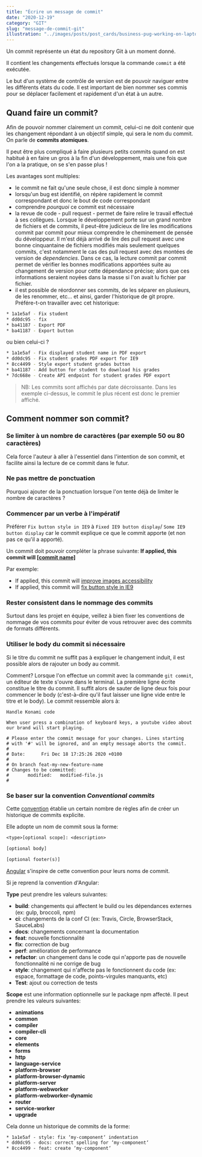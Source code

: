 ```yaml
---
title: "Écrire un message de commit"
date: "2020-12-19"
category: "GIT"
slug: "message-de-commit-git"
illustration: "../images/posts/post_cards/business-pug-working-on-laptop.jpg"
---
```


Un commit représente un état du repository Git à un moment donné.

Il contient les changements effectués lorsque la commande `commit` a été exécutée.

Le but d'un système de contrôle de version est de pouvoir naviguer entre les différents états du code. Il est important de bien nommer ses commis pour se déplacer facilement et rapidement d'un état à un autre.



## Quand faire un commit?

Afin de pouvoir nommer clairement un commit, celui-ci ne doit contenir que les changement répondant à un objectif simple, qui sera le nom du commit. On parle de **commits atomiques**.

Il peut être plus compliqué à faire plusieurs petits commits quand on est habitué à en faire un gros à la fin d'un développement, mais une fois que l'on a la pratique, on se s'en passe plus !

Les avantages sont multiples:

- le commit ne fait qu'une seule chose, il est donc simple à nommer
- lorsqu'un bug est identifié, on répère rapidement le commit correspondant et donc le bout de code correspondant
- comprendre *pourquoi* ce commit est nécessaire
- la revue de code - pull request - permet de faire relire le travail effectué à ses collègues. Lorsque le développement porte sur un grand nombre de fichiers et de commits, il peut-être judicieux de lire les modifications commit par commit pour mieux comprendre le cheminement de pensée du développeur. Il m'est déjà arrivé de lire des pull request avec une bonne cinquantaine de fichiers modifiés mais seulement quelques commits, c'est notamment le cas des pull request avec des montées de version de *dependencies*. Dans ce cas, la lecture commit par commit permet de vérifier les bonnes modifications apportées suite au changement de version pour cette dépendance précise; alors que ces informations seraient noyées dans la masse si l'on avait lu fichier par fichier.
- il est possible de réordonner ses commits, de les séparer en plusieurs, de les renommer, etc... et ainsi, garder l'historique de git propre. Préfére-t-on travailler avec cet historique:

```bash
* 1a1e5af - Fix student
* dd0dc95 - fix
* ba41187 - Export PDF
* ba41187 - Export button
```

ou bien celui-ci ?

```bash
* 1a1e5af - Fix displayed student name in PDF export
* dd0dc95 - Fix student grades PDF export for IE9
* 8cc4499 - Style export student grades button
* ba41187 - Add button for student to download his grades
* 7dc668e - Create API endpoint for student grades PDF export
```

> NB: Les commits sont affichés par date décroissante. Dans les exemple ci-dessus, le commit le plus récent est donc le premier affiché.



## Comment nommer son commit?

### Se limiter à un nombre de caractères (par exemple 50 ou 80 caractères)

Cela force l'auteur à aller à l'essentiel dans l'intention de son commit, et facilite ainsi la lecture de ce commit dans le futur.

### Ne pas mettre de ponctuation

Pourquoi ajouter de la ponctuation lorsque l'on tente déjà de limiter le nombre de caractères ?

### Commencer par un verbe à l'impératif

Préférer `Fix button style in IE9` à `Fixed IE9 button display`/ `Some IE9 button display` car le commit explique ce que le commit apporte (et non pas ce qu'il a apporté).

Un commit doit pouvoir compléter la phrase suivante:  **If applied, this commit will <u>[commit name]</u>**

Par exemple:

- If applied, this commit will <u>improve images accessibility</u>
- If applied, this commit will <u>fix button style in IE9</u>

### Rester consistent dans le nommage des commits

Surtout dans les projet en équipe, veillez à bien fixer les conventions de nommage de vos commits pour éviter de vous retrouver avec des commits de formats différents.

### Utiliser le body du commit si nécessaire

Si le titre du commit ne suffit pas à expliquer le changement induit, il est possible alors de rajouter un body au commit.

Comment? Lorsque l'on effectue un commit avec la commande `git commit`, un éditeur de texte s'ouvre dans le terminal. La première ligne écrite constitue le titre du commit. Il suffit alors de sauter de ligne deux fois pour commencer le body (c'est-à-dire qu'il faut laisser une ligne vide entre le titre et le body). Le commit ressemble alors à:

```shell
Handle Konami code

When user press a combination of keyboard keys, a youtube video about our brand will start playing.
  
# Please enter the commit message for your changes. Lines starting
# with '#' will be ignored, and an empty message aborts the commit.
#
# Date:      Fri Dec 18 17:25:26 2020 +0100
#
# On branch feat-my-new-feature-name
# Changes to be committed:
#       modified:   modified-file.js
#

```

### Se baser sur la convention *Conventional commits*

Cette [convention](https://www.conventionalcommits.org/en/v1.0.0/) établie un certain nombre de règles afin de créer un historique de commits explicite.

Elle adopte un nom de commit sous la forme:

```txt
<type>[optional scope]: <description>

[optional body]

[optional footer(s)]
```

[Angular](https://github.com/angular/angular/blob/22b96b9/CONTRIBUTING.md#-commit-message-guidelines) s'inspire de cette convention pour leurs noms de commit. 



Si je reprend la convention d'Angular:

**Type** peut prendre les valeurs suivantes:

- **build**: changements qui affectent le build ou les dépendances externes (ex: gulp, broccoli, npm)
- **ci**: changements de la conf CI (ex: Travis, Circle, BrowserStack, SauceLabs)
- **docs**: changements concernant la documentation
- **feat**: nouvelle fonctionnalité
- **fix**: correction de bug
- **perf**: amélioration de performance
- **refactor**: un changement dans le code qui n'apporte pas de nouvelle fonctionnalité ni ne corrige de bug
- **style**: changement qui n'affecte pas le fonctionnent du code (ex: espace, formattage de code, points-virgules manquants, etc)
- **Test**: ajout ou correction de tests

**Scope** est une information optionnelle sur le package npm affecté. Il peut prendre les valeurs suivantes:

- **animations**
- **common**
- **compiler**
- **compiler-cli**
- **core**
- **elements**
- **forms**
- **http**
- **language-service**
- **platform-browser**
- **platform-browser-dynamic**
- **platform-server**
- **platform-webworker**
- **platform-webworker-dynamic**
- **router**
- **service-worker**
- **upgrade**



Cela donne un historique de commits de la forme:

```txt
* 1a1e5af - style: fix ‘my-component‘ indentation
* dd0dc95 - docs: correct spelling for ‘my-component‘
* 8cc4499 - feat: create ‘my-component‘
```

